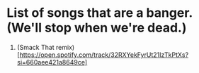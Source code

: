 # List of songs that are a banger. (We'll stop when we're dead.)

1. (Smack That remix)[https://open.spotify.com/track/32RXYekFyrUt21IzTkPtXs?si=660aee421a8649ce]